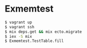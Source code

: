 Exmemtest
=========

```sh
$ vagrant up
$ vagrant ssh
$ mix deps.get && mix ecto.migrate
$ iex -S mix
$ Exmemtest.TestTable.fill
```
